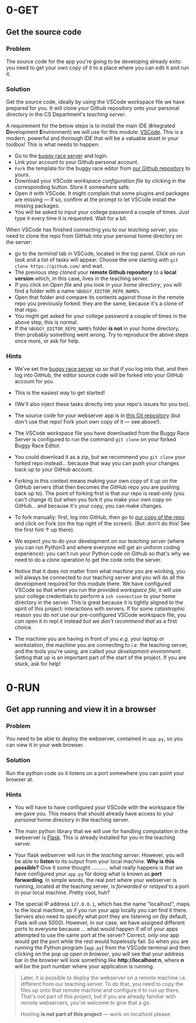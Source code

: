 #  0-GET

## Get the source code

### Problem

The source code for the app you're going to be developing already exits: you
need to get your own copy of it to a place where you can edit it and run it.

### Solution

Get the source code, ideally by using the VSCode workspace file we have
prepared for you. It will clone your Github repository onto your personal
directory in the CS Department's *teaching server*.

A requirement for the below steps is to install the main IDE (**I**ntegrated
**D**evelopment **E**nvironment) we will use for this module:
[VSCode](https://code.visualstudio.com/). This is a modern, powerful and
thorough IDE that will be a valuable asset in your toolbox! This is what needs
to happen:

* Go to the [buggy race server](%BUGGY_RACE_SERVER_URL%) and login.
* Link your account to your Github personal account.
* `Fork` the template for the buggy race editor from
  [our Github repository](%BUGGY_EDITOR_GITHUB_URL%) to yours.
* Download your *VSCode workspace configuration file* by clicking in the
  corresponding button. Store it somewhere safe.
* Open it with VSCode. It might complain that some plugins and packages are
  missing — if so, confirm at the prompt to let VSCode install the missing
  packages.
* You will be asked to input your college password a couple of times. Just type
  it every time it is requested. Wait for a bit.


When VSCode has finished connecting you to our *teaching server*, you need to
clone the repo from GitHub into your personal home directory on the server:

* go to the *terminal* tab in VSCode, located in the top panel. Click on
  *run task* and a list of tasks will appear. Choose the one starting with
  `git clone https://github.com/` and wait.
* The previous step *cloned* your **remote Github repository** to a **local
  version** which, in this case, lives in the teaching server.
* If you click on *Open file* and you look in your *home directory*, you will
  find a folder with a name `%BUGGY_EDITOR_REPO_NAME%`.
* Open that folder and compare its contents against those in the remote repo you
  previously forked: they are the same, because it's a clone of that repo.
* You might get asked for your college password a couple of times in the above
  step, this is normal.
* If the `%BUGGY_EDITOR_REPO_NAME%` folder **is not** in your home directory,
  then probably something went wrong. Try to reproduce the above steps once
  more, or ask for help.


### Hints

* We've set the [buggy race server](%BUGGY_RACE_SERVER_URL%) up so that if you
  log into that, and then log into GitHub, the editor source code will be
  forked into your GitHub account for you.

* This is the easiest way to get started!

* (We'll also inject these tasks directly into your repo's issues for you too).

* The source code for your webserver app is in
  [this Git repository](%BUGGY_EDITOR_GITHUB_URL%) (but don't use that repo!
  Fork youn own copy of it — see above!).

* The VSCode workspace file you have downloaded from the Buggy Race Server is
  configured to run the command `git clone` on your forked Buggy Race Editor. 

* You could download it as a zip, but we recommend you `git clone` your forked
  repo instead... because that way you can push your changes back up to your
  GitHub account.

* Forking in this context means making your own copy of it up on the GitHub
  servers (that then becomes the GitHub repo you are pushing back up to). The
  point of forking first is that _our_ repo is read-only (you can't change it)
  but when you fork it you make your own copy on GitHub... and because it's
  your copy, you can make changes.

* To fork manually: first, log into GitHub, then go to
  [our copy of the repo](%BUGGY_EDITOR_GITHUB_URL%) and click on Fork (on the
  top right of the screen). (But: don't do this! See the first hint ↑ up there).

* We expect you to do your development on our _teaching server_ (where you can
  run Python3 and where everyone will get an uniform coding experience): you
  can't run your Python code on Github so that's why we need to do a _clone_
  operation to get the code onto the server.

* Notice that it does not matter from what machine you are working, you will
  always be connected to our teaching server and you will do all the
  development required for this module there. We have configured VSCode so that
  when you run the provided *workspace file*, it will use your college
  credentials to perform a `ssh connection` to your home directory in the
  server. This is great because it is tightly aligned to the spirit of this
  project: interactions with servers. If for some *catastrophic* reason you do
  not use our pre-configured VSCode workspace file, you _can_ open it in
  repl.it instead *but we don't recommend that* as a first choice.
  
* The machine you are having in front of you *e.g.* your laptop or workstation,
  the machine you are connecting to *i.e.* the teaching server, and the tools
  you're using, are called your _development environment_. Setting that up is
  an important part of the start of the project. If you are stuck, ask for help!

# 0-RUN

## Get app running and view it in a browser 

### Problem

You need to be able to deploy the webserver, contained in `app.py`, so you can
view it in your web browser.

### Solution

Run the python code so it listens on a port somewhere you can point your
browser at.

### Hints

<!-- * You'll need to clone the source code onto the machine you're working on. -->
<!--   Use `git clone` and the URL of the source repository.-->
* You will have to have configured your VSCode with the workspace file we gave
  you. This means that should already have access to your _personal_ home
  directory in the teaching server.

* The main python library that we will use for handling computation in the
  webserver is [Flask](https://flask.palletsprojects.com/en/2.1.x/). This is
  already installed for you in the teaching server.
<!-- You should also install the Python libraries it needs (including Flask). -->
<!-- You probably should create a virtual environment to do this, and then use -->
<!-- `pip` to install the requirements. See the instructions in the README. -->

* Your flask webserver will run in the *teaching server*. However, you will be
  able to **listen** to its output from your local machine. **Why is this
  possible?** Give it some thought ........... what really happens is that we
  have configured your `app.py` for doing what is known as **port forwarding**.
  In simple words, the real port where your webserver is running, located at the
  teaching server, is *forwarded* or *relayed* to a port in your local machine.
  Pretty cool, huh?
<!-- Although websites — of course — run on remote webservers, while you are -->
<!-- developing the code (that is, working on this project) you run your own -->
<!-- instance of it on your own machine. -->

* The special IP address `127.0.0.1`, which has the name "localhost", maps to
  the local machine, so if you run your app locally you can find it there.
  Servers also need to specify what port they are listening on (by default,
  Flask will use 5000). However, in our case, we have assigned different ports
  to everyone because ... what would happen if *all* of your apps attempted to
  use the same port at the server? Correct, *only one* app would get the port
  while the rest would hopelessly fail.
  So when you are running the Python program (`app.py`) from the VSCode terminal
  and then clicking on the pop up *open in browser*, you will see that your
  address bar in the browser will look something like **http://localhost:n**,
  where **n** will be the port number where your application is running.

<!-- * The advantage of this local approach is you can make your changes right away, -->
<!--   and you can also see messages from the server if anything goes wrong. Working -->
<!--   on a remote machine makes this much harder. -->

> Later, it _is_ possible to deploy the webserver on a remote machine i.e.
> different from our teaching server. To do that, you need to copy the files up
> onto that remote machine and configure it to run up there. That's not part of
> _this_ project, but if you are already familiar with remote webservers, you're
> welcome to give that a go. 
>
> Hosting **is not part of this project** — work on localhost please.
